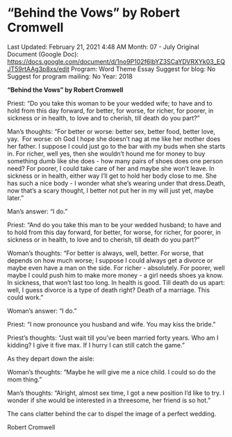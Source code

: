# “Behind the Vows” by Robert Cromwell

Last Updated: February 21, 2021 4:48 AM
Month: 07 - July
Original Document (Google Doc): https://docs.google.com/document/d/1no9P102f6IbYZ3SCaYDVRXYk03_EQJT59rtAAg3p8xs/edit
Program: Word Theme Essay
Suggest for blog: No
Suggest for program mailing: No
Year: 2018

**“Behind the Vows” by Robert Cromwell**

Priest:	“Do you take this woman to be your wedded wife; to have and to hold from this day forward, for better, for worse, for richer, for poorer, in sickness or in health, to love and to cherish, till death do you part?”

Man’s thoughts:	“For better or worse: better sex, better food, better love, yay.  For worse: oh God I hope she doesn’t nag at me like her mother does her father. I suppose I could just go to the bar with my buds when she starts in. For richer, well yes, then she wouldn’t hound me for money to buy something dumb like she does - how many pairs of shoes does one person need? For poorer, I could take care of her and maybe she won’t leave. In sickness or in health, either way I’ll get to hold her body close to me. She has such a nice body - I wonder what she’s wearing under that dress.Death, now that’s a scary thought, I better not put her in my will just yet, maybe later.”

Man’s answer:	“I do.”

Priest:	“And do you take this man to be your wedded husband; to have and to hold from this day forward, for better, for worse, for richer, for poorer, in sickness or in health, to love and to cherish, till death do you part?”

Woman’s thoughts:	“For better is always, well, better. For worse, that depends on how much worse; I suppose I could always get a divorce or maybe even have a man on the side. For richer - absolutely. For poorer, well maybe I could push him to make more money - a girl needs shoes ya know. In sickness, that won’t last too long. In health is good. Till death do us apart: well, I guess divorce is a type of death right? Death of a marriage. This could work.”

Woman’s answer:	“I do.”

Priest:	“I now pronounce you husband and wife. You may kiss the bride.”

Priest’s thoughts:	“Just wait till you’ve been married forty years. Who am I kidding? I give it five max. If I hurry I can still catch the game.”

As they depart down the aisle:

Woman’s thoughts:	“Maybe he will give me a nice child. I could so do the mom thing.”

Man’s thoughts:	“Alright, almost sex time, I got a new position I’d like to try. I wonder if she would be interested in a threesome, her friend is so hot.”

The cans clatter behind the car to dispel the image of a perfect wedding.

Robert Cromwell